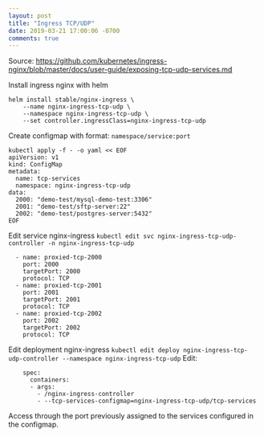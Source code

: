 ```yaml
---
layout: post
title: "Ingress TCP/UDP"
date: 2019-03-21 17:00:06 -0700
comments: true
---
```


Source: https://github.com/kubernetes/ingress-nginx/blob/master/docs/user-guide/exposing-tcp-udp-services.md

Install ingress nginx with helm
```
helm install stable/nginx-ingress \
	--name nginx-ingress-tcp-udp \
	--namespace nginx-ingress-tcp-udp \
	--set controller.ingressClass=nginx-ingress-tcp-udp
```
Create configmap with format: `namespace/service:port`
```
kubectl apply -f - -o yaml << EOF
apiVersion: v1
kind: ConfigMap
metadata:
  name: tcp-services
  namespace: nginx-ingress-tcp-udp
data:
  2000: "demo-test/mysql-demo-test:3306"
  2001: "demo-test/sftp-server:22"
  2002: "demo-test/postgres-server:5432"
EOF
```

Edit service nginx-ingress `kubectl edit svc nginx-ingress-tcp-udp-controller -n nginx-ingress-tcp-udp`
```
  - name: proxied-tcp-2000
    port: 2000
    targetPort: 2000
    protocol: TCP
  - name: proxied-tcp-2001
    port: 2001
    targetPort: 2001
    protocol: TCP
  - name: proxied-tcp-2002
    port: 2002
    targetPort: 2002
    protocol: TCP
```

Edit deployment nginx-ingress `kubectl edit deploy nginx-ingress-tcp-udp-controller --namespace nginx-ingress-tcp-udp`
Edit:
```
    spec:
      containers:
      - args:
        - /nginx-ingress-controller
        - --tcp-services-configmap=nginx-ingress-tcp-udp/tcp-services
```

Access through the port previously assigned to the services configured in the configmap.
